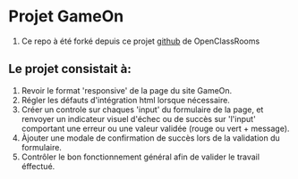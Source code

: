 # Projet GameOn
1. Ce repo à été forké depuis ce projet [github](https://github.com/stephanemalho/GameOn-website-FR/tree/F04-Add-Confirmation-Modal#:~:text=OpenClassrooms%2DStudent%2DCenter/GameOn%2Dwebsite%2DFR) de OpenClassRooms
## Le projet consistait à:
1. Revoir le format 'responsive' de la page du site GameOn.
2. Régler les défauts d'intégration html lorsque nécessaire.
3. Créer un controle sur chaques 'input' du formulaire de la page, et renvoyer un indicateur visuel d'échec ou de succès sur 'l'input' comportant une erreur ou une valeur validée (rouge ou vert + message).
4. Àjouter une modale de confirmation de succès lors de la validation du formulaire.
5. Contrôler le bon fonctionnement général afin de valider le travail éffectué.
